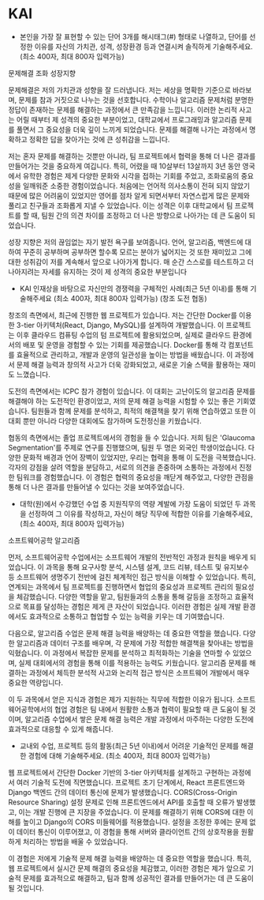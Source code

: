 KAI 
===
* 본인을 가장 잘 표현할 수 있는 단어 3개를 해시태그(#) 형태로 나열하고, 단어를 선정한 이유를 자신의 가치관, 성격, 성장환경 등과 연결시켜 솔직하게 기술해주세요. (최소 400자, 최대 800자 입력가능)

문제해결
조화
성장지향

문제해결은 저의 가치관과 성향을 잘 드러냅니다. 저는 세상을 명확한 기준으로 바라보며, 문제를 참과 거짓으로 나누는 것을 선호합니다. 
수학이나 알고리즘 문제처럼 분명한 정답이 존재하는 문제를 해결하는 과정에서 큰 만족감을 느낍니다. 
이러한 논리적 사고는 어릴 때부터 제 성격의 중요한 부분이었고, 대학교에서 프로그래밍과 알고리즘 문제를 풀면서 그 중요성을 더욱 깊이 느끼게 되었습니다. 
문제를 해결해 나가는 과정에서 명확하고 정확한 답을 찾아가는 것에 큰 성취감을 느낍니다.

저는 혼자 문제를 해결하는 것뿐만 아니라, 팀 프로젝트에서 협력을 통해 더 나은 결과를 만들어가는 것을 중요하게 여깁니다. 
특히, 어렸을 때 10살부터 13살까지 3년 동안 영국에서 유학한 경험은 제게 다양한 문화와 시각을 접하는 기회를 주었고, 조화로움의 중요성을 일깨워준 소중한 경험이었습니다. 
처음에는 언어적 의사소통이 전혀 되지 않았기 때문에 많은 어려움이 있었지만 영어를 점차 알게 되면서부터 자연스럽게 많은 문제와 풀리고 친구들과 조화롭게 지낼 수 있었습니다. 
이는 성격은 이후 대학교에서 팀 프로젝트를 할 때, 팀원 간의 의견 차이를 조정하고 더 나은 방향으로 나아가는 데 큰 도움이 되었습니다.

성장 지향은 저의 끊임없는 자기 발전 욕구를 보여줍니다. 
언어, 알고리즘, 백엔드에 대하여 꾸준히 공부하며 공부하면 할수록 모르는 분야가 넓어지는 것 또한 재미있고 그에 대한 성취감이 저를 계속해서 앞으로 나아가게 합니다. 
매 순간 스스로를 테스트하고 더 나아지려는 자세를 유지하는 것이 제 성격의 중요한 부분입니다



* KAI 인재상을 바탕으로 자신만의 경쟁력을 구체적인 사례(최근 5년 이내)를 통해 기술해주세요 (최소 400자, 최대 800자 입력가능) (창조 도전 협동)

창조의 측면에서, 최근에 진행한 웹 프로젝트가 있습니다. 저는 간단한 Docker를 이용한 3-tier 아키텍처(React, Django, MySQL)를 설계하여 개발했습니다. 
이 프로젝트는 이후 클라우드 컴퓨팅 수업의 텀 프로젝트에 활용되었으며, 실제로 클라우드 환경에서의 배포 및 운영을 경험할 수 있는 기회를 제공했습니다.
Docker를 통해 각 컴포넌트를 효율적으로 관리하고, 개발과 운영의 일관성을 높이는 방법을 배웠습니다. 
이 과정에서 문제 해결 능력과 창의적 사고가 더욱 강화되었고, 새로운 기술 스택을 활용하는 재미도 느꼈습니다.

도전의 측면에서는 ICPC 참가 경험이 있습니다. 
이 대회는 고난이도의 알고리즘 문제를 해결해야 하는 도전적인 환경이었고, 저의 문제 해결 능력을 시험할 수 있는 좋은 기회였습니다. 
팀원들과 함께 문제를 분석하고, 최적의 해결책을 찾기 위해 연습하였고 또한 이 대회 뿐만 아니라 다양한 대회에도 참가하며 도전정신을 키웠습니다. 

협동의 측면에서는 졸업 프로젝트에서의 경험을 들 수 있습니다. 
저희 팀은 'Glaucoma Segmentation'를 주제로 연구를 진행했으며, 팀원 두 명은 외국인 학생이었습니다. 
다양한 문화적 배경과 언어 장벽이 있었지만, 우리는 협력을 통해 이 도전을 극복했습니다. 
각자의 강점을 살려 역할을 분담하고, 서로의 의견을 존중하며 소통하는 과정에서 진정한 팀워크를 경험했습니다. 
이 경험은 협력의 중요성을 깨닫게 해주었고, 다양한 관점을 통해 더 나은 결과를 만들어낼 수 있다는 것을 보여주었습니다.

* 대학(원)에서 수강했던 수업 중 지원직무의 역량 계발에 가장 도움이 되었던 두 과목을 선정하여 그 이유를 작성하고, 자신이 해당 직무에 적합한 이유를 기술해주세요, (최소 400자, 최대 800자 입력가능)

소프트웨어공학
알고리즘

먼저, 소프트웨어공학 수업에서는 소프트웨어 개발의 전반적인 과정과 원칙을 배우게 되었습니다. 
이 과목을 통해 요구사항 분석, 시스템 설계, 코드 리뷰, 테스트 및 유지보수 등 소프트웨어 생명주기 전반에 걸친 체계적인 접근 방식을 이해할 수 있었습니다. 
특히, 연계되는 과목에서 팀 프로젝트를 진행하면서 협업의 중요성과 프로젝트 관리의 필요성을 체감했습니다. 
다양한 역할을 맡고, 팀원들과의 소통을 통해 갈등을 조정하고 효율적으로 목표를 달성하는 경험은 제게 큰 자산이 되었습니다. 
이러한 경험은 실제 개발 환경에서도 효과적으로 소통하고 협업할 수 있는 능력을 키우는 데 기여했습니다.

다음으로, 알고리즘 수업은 문제 해결 능력을 배양하는 데 중요한 역할을 했습니다. 
다양한 알고리즘과 데이터 구조를 배우며, 각 문제에 가장 적합한 해결책을 찾아내는 방법을 익혔습니다. 
이 과정에서 복잡한 문제를 분석하고 최적화하는 기술을 연마할 수 있었으며, 실제 대회에서의 경험을 통해 이를 적용하는 능력도 키웠습니다. 
알고리즘 문제를 해결하는 과정에서 체득한 분석적 사고와 논리적 접근 방식은 소프트웨어 개발에서 매우 중요한 역량입니다.

이 두 과목에서 얻은 지식과 경험은 제가 지원하는 직무에 적합한 이유가 됩니다. 
소프트웨어공학에서의 협업 경험은 팀 내에서 원활한 소통과 협력이 필요할 때 큰 도움이 될 것이며, 
알고리즘 수업에서 쌓은 문제 해결 능력은 개발 과정에서 마주하는 다양한 도전에 효과적으로 대응할 수 있게 해줍니다.

* 교내외 수업, 프로젝트 등의 활동(최근 5년 이내)에서 어려운 기술적인 문제를 해결한 경험에 대해 기술해주세요. (최소 400자, 최대 800자 입력가능)

웹 프로젝트에서 간단한 Docker 기반의 3-tier 아키텍처를 설계하고 구현하는 과정에서 여러 기술적 도전에 직면했습니다. 
프로젝트 초기 단계에서, React 프론트엔드와 Django 백엔드 간의 데이터 통신에 문제가 발생했습니다. 
CORS(Cross-Origin Resource Sharing) 설정 문제로 인해 프론트엔드에서 API를 호출할 때 오류가 발생했고, 이는 개발 진행에 큰 지장을 주었습니다. 
이 문제를 해결하기 위해 CORS에 대한 이해를 높이고 Django의 CORS 미들웨어를 적용했습니다. 
설정을 조정한 후에는 문제 없이 데이터 통신이 이루어졌고, 이 경험을 통해 서버와 클라이언트 간의 상호작용을 원활하게 처리하는 방법을 배울 수 있었습니다.

이 경험은 저에게 기술적 문제 해결 능력을 배양하는 데 중요한 역할을 했습니다. 
특히, 웹 프로젝트에서 실시간 문제 해결의 중요성을 체감했고, 이러한 경험은 제가 앞으로 기술적 문제를 효과적으로 해결하고, 팀과 함께 성공적인 결과를 만들어가는 데 큰 도움이 될 것입니다.
